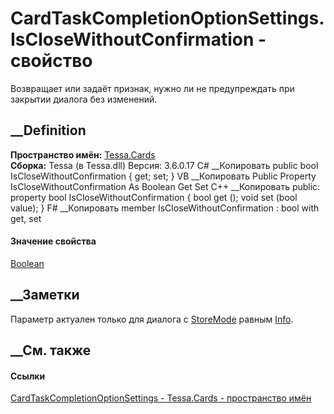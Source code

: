 # CardTaskCompletionOptionSettings.IsCloseWithoutConfirmation - свойство
Возвращает или задаёт признак, нужно ли не предупреждать при закрытии диалога
без изменений.
## __Definition
 **Пространство имён:** [Tessa.Cards](N_Tessa_Cards.htm)  
 **Сборка:** Tessa (в Tessa.dll) Версия: 3.6.0.17
C# __Копировать
     public bool IsCloseWithoutConfirmation { get; set; }
VB __Копировать
     Public Property IsCloseWithoutConfirmation As Boolean
    	Get
    	Set
C++ __Копировать
     public:
    property bool IsCloseWithoutConfirmation {
    	bool get ();
    	void set (bool value);
    }
F# __Копировать
     member IsCloseWithoutConfirmation : bool with get, set
#### Значение свойства
[Boolean](https://learn.microsoft.com/dotnet/api/system.boolean)
##  __Заметки
Параметр актуален только для диалога с
[StoreMode](P_Tessa_Cards_CardTaskCompletionOptionSettings_StoreMode.htm)
равным [Info](T_Tessa_Cards_CardTaskDialogStoreMode.htm).
## __См. также
#### Ссылки
[CardTaskCompletionOptionSettings -
](T_Tessa_Cards_CardTaskCompletionOptionSettings.htm)
[Tessa.Cards - пространство имён](N_Tessa_Cards.htm)

